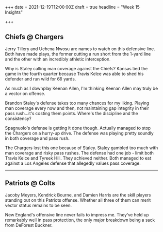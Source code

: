 +++
date = 2021-12-19T12:00:00Z
draft = true
headline = "Week 15 Insights"

+++
## Chiefs @ Chargers

Jerry Tillery and Uchena Nwosu are names to watch on this defensive line. Both have made plays, the former cutting a run short from the 1-yard line and the other with an incredibly athletic interception.

Why is Staley calling man coverage against the Chiefs? Kansas tied the game in the fourth quarter because Travis Kelce was able to shed his defender and run wild for 69 yards.

As much as I downplay Keenan Allen, I'm thinking Keenan Allen may truly be a vector on offense.

Brandon Staley's defense takes too many chances for my liking. Playing man coverage every now and then, not maintaining gap integrity in their pass rush...it's costing them points. Where's the discipline and the consistency?

Spagnuolo's defense is getting it done though. Actually managed to stop the Chargers on a hurry-up drive. The defense was playing pretty soundly in both coverage and pass rush.

The Chargers lost this one because of Staley. Staley gambled too much with man coverage and risky pass rushes. The defense had one job - limit both Travis Kelce and Tyreek Hill. They achieved neither. Both managed to eat against a Los Angeles defense that allegedly values pass coverage.

***

## Patriots @ Colts

Jacoby Meyers, Kendrick Bourne, and Damien Harris are the skill players standing out on this Patriots offense. Whether all three of them can merit vector status remains to be seen.

New England's offensive line never fails to impress me. They've held up remarkably well in pass protection, the only major breakdown being a sack from DeForest Buckner.